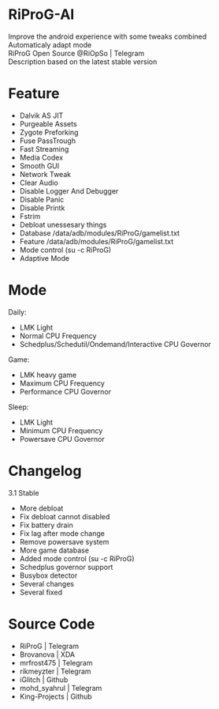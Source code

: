 # RiProG-AI

Improve the android experience with some tweaks combined <br />
Automaticaly adapt  mode <br />
RiProG Open Source @RiOpSo | Telegram  <br />
Description based on the latest stable version   <br />

# Feature
- Dalvik AS JIT
- Purgeable Assets
- Zygote Preforking
- Fuse PassTrough
- Fast Streaming
- Media Codex
- Smooth GUI
- Network Tweak
- Clear Audio
- Disable Logger And Debugger
- Disable Panic
- Disable Printk
- Fstrim
- Debloat unessesary things
- Database /data/adb/modules/RiProG/gamelist.txt
- Feature /data/adb/modules/RiProG/gamelist.txt
- Mode control (su -c RiProG)
- Adaptive Mode

# Mode

Daily:
- LMK Light
- Normal CPU Frequency
- Schedplus/Schedutil/Ondemand/Interactive CPU Governor

Game:
- LMK heavy game
- Maximum CPU Frequency
- Performance CPU Governor

Sleep:
- LMK Light
- Minimum CPU Frequency
- Powersave CPU Governor

# Changelog

3.1 Stable
- More debloat
- Fix debloat cannot disabled
- Fix battery drain
- Fix lag after mode change
- Remove powersave system
- More game database
- Added mode control (su -c RiProG)
- Schedplus governor support
- Busybox detector
- Several changes
- Several fixed

# Source Code

- RiProG | Telegram
- Brovanova | XDA
- mrfrost475  | Telegram
- rikmeyzter | Telegram
- iGlitch | Github
- mohd_syahrul | Telegram
- King-Projects | Github